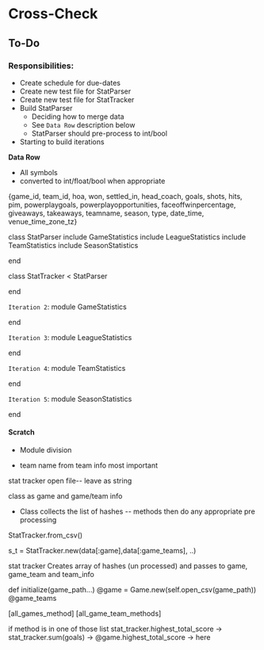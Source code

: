 # Cross-Check

## To-Do
### Responsibilities:

- Create schedule for due-dates
- Create new test file for StatParser
- Create new test file for StatTracker
- Build StatParser
  - Deciding how to merge data
  - See `Data Row` description below
  - StatParser should pre-process to int/bool
- Starting to build iterations

**Data Row**
- All symbols
- converted to int/float/bool when appropriate

{game_id, team_id, hoa, won, settled_in, head_coach,
 goals, shots, hits, pim, powerplaygoals, powerplayopportunities, faceoffwinpercentage, giveaways, takeaways, teamname, season, type, date_time, venue_time_zone_tz}


class StatParser
  include GameStatistics
  include LeagueStatistics
  include TeamStatistics
  include SeasonStatistics

end

class StatTracker < StatParser

end

`Iteration 2`:
module GameStatistics

end

`Iteration 3`:
module LeagueStatistics

end

`Iteration 4`:
module TeamStatistics

end

`Iteration 5`:
module SeasonStatistics

end



#### Scratch

- Module division

- team name from team info most important

stat tracker open file-- leave as string

class as game and game/team info

- Class collects the list of hashes -- methods then do any appropriate
pre processing

StatTracker.from_csv(<hash of file_paths>)

s_t = StatTracker.new(data[:game],data[:game_teams], ..)

stat tracker Creates array of hashes (un processed) and passes to game, game_team and team_info


def initialize(game_path...)
  @game = Game.new(self.open_csv(game_path))
  @game_teams

[all_games_method] [all_game_team_methods]

if method is in one of those list
stat_tracker.highest_total_score -> stat_tracker.sum(goals) -> @game.highest_total_score -> here
